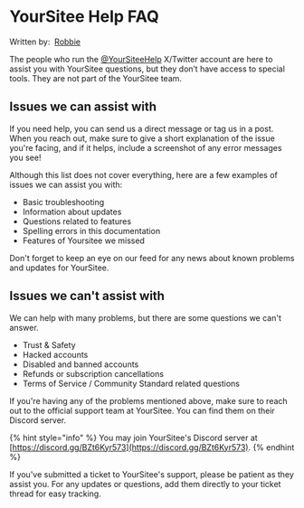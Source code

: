 # YourSitee Help FAQ

Written by: <img src="../.gitbook/assets/contributors/robskan (2).png" alt="" data-size="line"> [Robbie](../about/contributors.md#robskan)

The people who run the [@YourSiteeHelp](https://x.com/@YourSiteeHelp) X/Twitter account are here to assist you with YourSitee questions, but they don’t have access to special tools. They are not part of the YourSitee team.

## Issues we can assist with

If you need help, you can send us a direct message or tag us in a post. When you reach out, make sure to give a short explanation of the issue you're facing, and if it helps, include a screenshot of any error messages you see!

Although this list does not cover everything, here are a few examples of issues we can assist you with:

* Basic troubleshooting
* Information about updates
* Questions related to features
* Spelling errors in this documentation
* Features of Yoursitee we missed

Don't forget to keep an eye on our feed for any news about known problems and updates for YourSitee.

## Issues we can't assist with

We can help with many problems, but there are some questions we can't answer.

* Trust & Safety
* Hacked accounts
* Disabled and banned accounts
* Refunds or subscription cancellations
* Terms of Service / Community Standard related questions

If you're having any of the problems mentioned above, make sure to reach out to the official support team at YourSitee. You can find them on their Discord server.

{% hint style="info" %}
You may join YourSitee's Discord server at [https://discord.gg/BZt6Kyr573](https://discord.gg/BZt6Kyr573).
{% endhint %}

If you've submitted a ticket to YourSitee's support, please be patient as they assist you. For any updates or questions, add them directly to your ticket thread for easy tracking.
